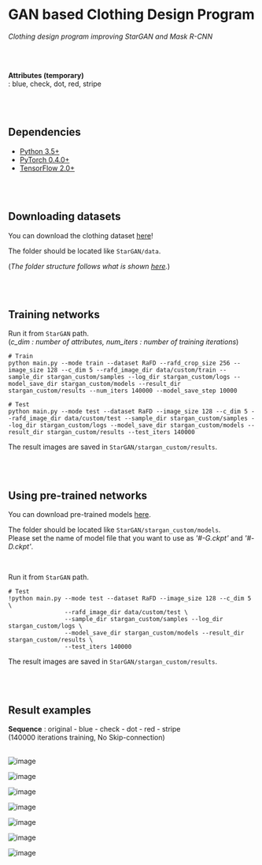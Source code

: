 # GAN based Clothing Design Program 

_Clothing design program improving StarGAN and Mask R-CNN_

<br><br>


__Attributes (temporary)__<br>
: blue, check, dot, red, stripe


<br><br>

## Dependencies
* [Python 3.5+](https://www.continuum.io/downloads)
* [PyTorch 0.4.0+](http://pytorch.org/)
* [TensorFlow 2.0+](https://www.tensorflow.org/)

<br><br>



## Downloading datasets
You can download the clothing dataset [here](https://drive.google.com/drive/folders/12zLjMI1XY0Tl_QK2Gwb8P8V-yLsNvoFU?usp=sharing)!
<br>

The folder should be located like `StarGAN/data`.


(_The folder structure follows what is shown [here](https://github.com/yunjey/StarGAN/blob/master/jpg/RaFD.md)._)


<br><br>


## Training networks 
Run it from `StarGAN` path.<br>
(_c_dim : number of attributes, num_iters : number of training iterations_)

```
# Train
python main.py --mode train --dataset RaFD --rafd_crop_size 256 --image_size 128 --c_dim 5 --rafd_image_dir data/custom/train --sample_dir stargan_custom/samples --log_dir stargan_custom/logs --model_save_dir stargan_custom/models --result_dir stargan_custom/results --num_iters 140000 --model_save_step 10000
```
```
# Test
python main.py --mode test --dataset RaFD --image_size 128 --c_dim 5 --rafd_image_dir data/custom/test --sample_dir stargan_custom/samples --log_dir stargan_custom/logs --model_save_dir stargan_custom/models --result_dir stargan_custom/results --test_iters 140000
```

The result images are saved in `StarGAN/stargan_custom/results`.

<br><br>

## Using pre-trained networks
You can download pre-trained models [here](https://drive.google.com/drive/folders/1YA8Ju_UAwqj8HBe-G6bPw0F3nXCaUl_J?usp=sharing).<br>

The folder should be located like `StarGAN/stargan_custom/models`.<br>
Please set the name of model file that you want to use as _'#-G.ckpt'_ and _'#-D.ckpt'_.

<br>

Run it from `StarGAN` path.<br>
```
# Test
!python main.py --mode test --dataset RaFD --image_size 128 --c_dim 5 \
                --rafd_image_dir data/custom/test \
                --sample_dir stargan_custom/samples --log_dir stargan_custom/logs \
                --model_save_dir stargan_custom/models --result_dir stargan_custom/results \
                --test_iters 140000
```

The result images are saved in `StarGAN/stargan_custom/results`.

<br><br>


## Result examples
__Sequence__ : original - blue - check - dot - red - stripe<br>
(140000 iterations training, No Skip-connection)
<br><br>

![image](https://user-images.githubusercontent.com/37769713/109409571-3a6bb980-79d7-11eb-84fe-9e761272e6cc.png)

![image](https://user-images.githubusercontent.com/37769713/109409581-50797a00-79d7-11eb-99dc-6bf4b406101a.png)

![image](https://user-images.githubusercontent.com/37769713/109409596-70a93900-79d7-11eb-8ad2-e9444d2b3374.png)

![image](https://user-images.githubusercontent.com/37769713/109409609-874f9000-79d7-11eb-8759-f14080ca0bac.png)

![image](https://user-images.githubusercontent.com/37769713/109409616-a2220480-79d7-11eb-87da-cc15b944aaf8.png)

![image](https://user-images.githubusercontent.com/37769713/109409636-ce3d8580-79d7-11eb-9abb-f2da5568994a.png)

![image](https://user-images.githubusercontent.com/37769713/109409643-d990b100-79d7-11eb-96f6-4364aeba521c.png)


